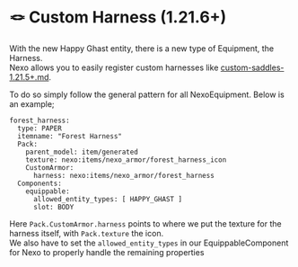 # 🪢 Custom Harness (1.21.6+)

With the new Happy Ghast entity, there is a new type of Equipment, the Harness.\
Nexo allows you to easily register custom harnesses like [custom-saddles-1.21.5+.md](custom-saddles-1.21.5+.md "mention").

To do so simply follow the general pattern for all NexoEquipment. Below is an example;

```
forest_harness:
  type: PAPER
  itemname: "Forest Harness"
  Pack:
    parent_model: item/generated
    texture: nexo:items/nexo_armor/forest_harness_icon
    CustomArmor:
      harness: nexo:items/nexo_armor/forest_harness
  Components:
    equippable:
      allowed_entity_types: [ HAPPY_GHAST ]
      slot: BODY
```

Here `Pack.CustomArmor.harness` points to where we put the texture for the harness itself, with `Pack.texture` the icon.\
We also have to set the `allowed_entity_types` in our EquippableComponent for Nexo to properly handle the remaining properties
